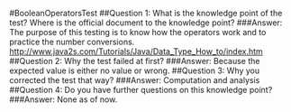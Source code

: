 #BooleanOperatorsTest
##Question 1: What is the knowledge point of the test? Where is the official document to the knowledge point?
###Answer: The purpose of this testing is to know how the operators work and to practice the number conversions. http://www.java2s.com/Tutorials/Java/Data_Type_How_to/index.htm
##Question 2: Why the test failed at first?
###Answer: Because the expected value is either no value or wrong.
##Question 3: Why you corrected the test that way?
###Answer: Computation and analysis		
##Question 4: Do you have further questions on this knowledge point?
###Answer: None as of now.